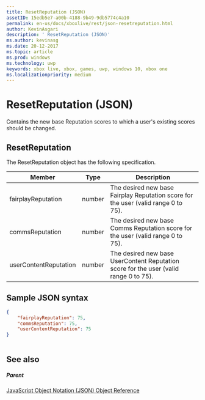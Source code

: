 ```yaml
---
title: ResetReputation (JSON)
assetID: 15edb5e7-a00b-4188-9b49-9db5774c4a10
permalink: en-us/docs/xboxlive/rest/json-resetreputation.html
author: KevinAsgari
description: ' ResetReputation (JSON)'
ms.author: kevinasg
ms.date: 20-12-2017
ms.topic: article
ms.prod: windows
ms.technology: uwp
keywords: xbox live, xbox, games, uwp, windows 10, xbox one
ms.localizationpriority: medium
---
```



# ResetReputation (JSON)
Contains the new base Reputation scores to which a user's existing scores should be changed. 
<a id="ID4EN"></a>

 
## ResetReputation
 
The ResetReputation object has the following specification.
 
| Member| Type| Description| 
| --- | --- | --- | 
| fairplayReputation| number| The desired new base Fairplay Reputation score for the user (valid range 0 to 75).| 
| commsReputation| number| The desired new base Comms Reputation score for the user (valid range 0 to 75).| 
| userContentReputation| number| The desired new base UserContent Reputation score for the user (valid range 0 to 75).| 
  
<a id="ID4E4B"></a>

 
## Sample JSON syntax
 

```json
{
    "fairplayReputation": 75,
    "commsReputation": 75,
    "userContentReputation": 75
}
    
```

  
<a id="ID4EGC"></a>

 
## See also
 
<a id="ID4EIC"></a>

 
##### Parent 

[JavaScript Object Notation (JSON) Object Reference](atoc-xboxlivews-reference-json.md)

   